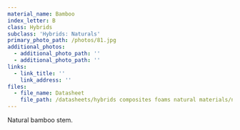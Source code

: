 ```yaml
---
material_name: Bamboo
index_letter: B
class: Hybrids
subclass: 'Hybrids: Naturals'
primary_photo_path: /photos/81.jpg
additional_photos:
  - additional_photo_path: ''
  - additional_photo_path: ''
links:
  - link_title: ''
    link_address: ''
files:
  - file_name: Datasheet
    file_path: /datasheets/hybrids composites foams natural materials/natural materials/bamboo.pdf
---
```


Natural bamboo stem.